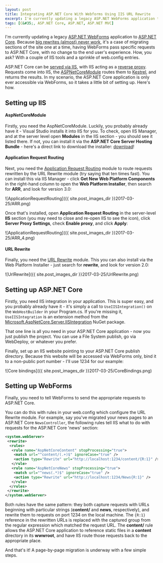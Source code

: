 ```yaml
---
layout: post
title: Integrating ASP.NET Core With Webforms Using IIS URL Rewrite
excerpt: I'm currently updating a legacy ASP.NET WebForms application to ASP.NET Core. Because big rewrites (almost) never work, it's a case of migrating sections of the site one at a time, having WebForms pass specific requests to ASP.NET Core, with no change to the end user's experience. Here's how.
tags: [C&#35;, ASP.NET Core, ASP.NET, ASP.NET MVC]
---
```


I'm currently updating a legacy [ASP.NET WebForms](https://www.asp.net/web-forms) application to 
[ASP.NET Core](https://www.asp.net/core). Because [big rewrites (almost) never work](https://www.joelonsoftware.com/2000/04/06/things-you-should-never-do-part-i),
it's a case of migrating sections of the site one at a time, having WebForms pass specific requests to ASP.NET Core, with no change to the end user's experience. How, you ask? With a couple of IIS tools and a sprinkle of web.config entries.

ASP.NET Core can be [served via IIS](https://docs.microsoft.com/en-us/aspnet/core/fundamentals/servers),
with IIS acting as a [reverse proxy](https://en.wikipedia.org/wiki/Reverse_proxy). Requests come 
into IIS, the [ASPNetCoreModule](https://docs.microsoft.com/en-us/aspnet/core/fundamentals/servers/aspnet-core-module)
routes them to [Kestrel](https://docs.microsoft.com/en-us/aspnet/core/fundamentals/servers/kestrel),
and returns the results. In my scenario, the ASP.NET Core application is only ever accessible via 
WebForms, so it takes a little bit of setting up. Here's how.

## Setting up IIS

#### AspNetCoreModule

Firstly, you need the AspNetCoreModule. Luckily, you probably already have it - Visual Studio 
installs it into IIS for you. To check, open IIS Manager, and at the server level open **Modules** 
in the IIS section - you should see it listed there. If not, you can install it via the **ASP.NET 
Core Server Hosting Bundle** - here's a direct link to download the installer: [download](https://go.microsoft.com/fwlink/?linkid=837808)!

#### Application Request Routing

Next, you need the [Application Request Routing](https://www.iis.net/downloads/microsoft/application-request-routing)
module to route requests rewritten by the URL Rewrite module (try saying that ten times fast). You 
can install this via IIS Manager - click **Get New Web Platform Components** in the right-hand 
column to open the **Web Platform Installer**, then search for **ARR**, and look for version 3.0:

![ApplicationRequestRouting]({{ site.post_images_dir }}2017-03-25/ARR.png)

Once that's installed, open **Application Request Routing** in the server-level **IIS** section (you 
may need to close and re-open IIS to see the icon), click **Server Proxy Settings**, check **Enable 
proxy**, and click **Apply**:

![ApplicationRequestRouting]({{ site.post_images_dir }}2017-03-25/ARR_4.png)

#### URL Rewrite

Finally, you need the [URL Rewrite](https://www.iis.net/downloads/microsoft/url-rewrite) module. 
This you can also install via the Web Platform Installer - just search for **rewrite**, and look 
for version 2.0:

![UrlRewrite]({{ site.post_images_dir }}2017-03-25/UrlRewrite.png)

## Setting up ASP.NET Core

Firstly, you need IIS integration in your application. This is super easy, and you probably already 
have it - it's simply a call to `UseIISIntegration()` on the `WebHostBuilder` in your Program.cs.
If you're missing it, `UseIISIntegration` is an extension method from the 
[Microsoft.AspNetCore.Server.IISIntegration](https://www.nuget.org/packages/Microsoft.AspNetCore.Server.IISIntegration) 
NuGet package.

That one line is all you need in your ASP.NET Core application - now you just publish the project. 
You can use a File System publish, go via WebDeploy, or whatever you prefer.

Finally, set up an IIS website pointing to your ASP.NET Core publish directory. Because this 
website will be accessed via WebForms only, bind it to a non-public port number - I'll use 1234 for 
our example:

![Core bindings]({{ site.post_images_dir }}2017-03-25/CoreBindings.png)

## Setting up WebForms

Finally, you need to tell WebForms to send the appropriate requests to ASP.NET Core.

You can do this with rules in your web.config which configure the URL Rewrite module. For example, 
say you've migrated your news pages to an ASP.NET Core `NewsController`, the following rules tell 
IIS what to do with requests for the ASP.NET Core 'news' section:

```xml
<system.webServer>
 <rewrite>
  <rules>
   <rule name="AspNetCoreContent" stopProcessing="true">
    <match url="^content/(.+)$" ignoreCase="true" />
    <action type="Rewrite" url="http://localhost:1234/content/{R:1}" />
   </rule>
   <rule name="AspNetCoreNews" stopProcessing="true">
    <match url="^news(.*)$" ignoreCase="true" />
    <action type="Rewrite" url="http://localhost:1234/News{R:1}" />
   </rule>
  </rules>
 </rewrite>
</system.webServer>
```

Both rules have the same pattern: they both capture requests with URLs beginning with particular 
strings (**content/** and **news**, respectively), and rewrite them to requests on port 1234 on the 
local machine. The `{R:1}` reference in the rewritten URLs is replaced with the captured group from 
the regular expression which matched the request URL. The **content/** rule allows the ASP.NET Core 
application to reference static files in a **content** directory in its **wwwroot**, and have IIS 
route those requests back to the appropriate place.

And that's it! A page-by-page migration is underway with a few simple steps.